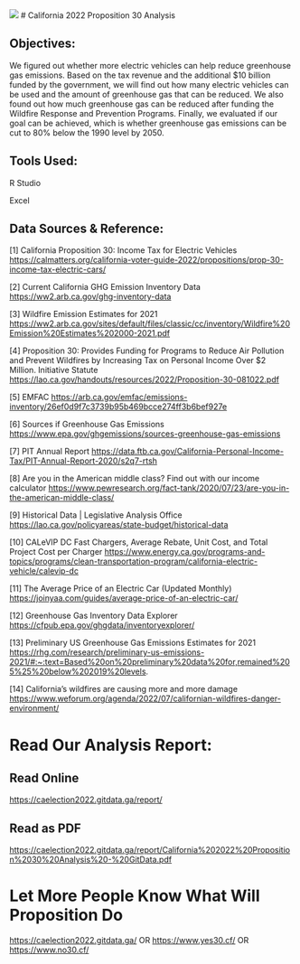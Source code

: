 <img src="https://caelection2022.gitdata.ga/background.gif">
# California 2022 Proposition 30 Analysis

## Objectives:

We figured out whether more electric vehicles can help reduce greenhouse gas emissions. Based on the tax revenue and the additional $10 billion funded by the government, we will find out how many electric vehicles can be used and the amount of greenhouse gas that can be reduced. We also found out how much greenhouse gas can be reduced after funding the Wildfire Response and Prevention Programs. Finally, we evaluated if our goal can be achieved, which is whether greenhouse gas emissions can be cut to 80% below the 1990 level by 2050.

## Tools Used:

R Studio

Excel

## Data Sources & Reference:

[1] California Proposition 30: Income Tax for Electric Vehicles https://calmatters.org/california-voter-guide-2022/propositions/prop-30-income-tax-electric-cars/

[2] Current California GHG Emission Inventory Data https://ww2.arb.ca.gov/ghg-inventory-data

[3] Wildfire Emission Estimates for 2021 https://ww2.arb.ca.gov/sites/default/files/classic/cc/inventory/Wildfire%20Emission%20Estimates%202000-2021.pdf

[4] Proposition 30: Provides Funding for Programs to Reduce Air Pollution and Prevent Wildfires by Increasing Tax on Personal Income Over $2 Million. Initiative Statute https://lao.ca.gov/handouts/resources/2022/Proposition-30-081022.pdf

[5] EMFAC https://arb.ca.gov/emfac/emissions-inventory/26ef0d9f7c3739b95b469bcce274ff3b6bef927e

[6] Sources if Greenhouse Gas Emissions https://www.epa.gov/ghgemissions/sources-greenhouse-gas-emissions

[7] PIT Annual Report https://data.ftb.ca.gov/California-Personal-Income-Tax/PIT-Annual-Report-2020/s2q7-rtsh

[8] Are you in the American middle class? Find out with our income calculator https://www.pewresearch.org/fact-tank/2020/07/23/are-you-in-the-american-middle-class/

[9] Historical Data | Legislative Analysis Office https://lao.ca.gov/policyareas/state-budget/historical-data

[10] CALeVIP DC Fast Chargers, Average Rebate, Unit Cost, and Total Project Cost per Charger https://www.energy.ca.gov/programs-and-topics/programs/clean-transportation-program/california-electric-vehicle/calevip-dc

[11] The Average Price of an Electric Car (Updated Monthly) https://joinyaa.com/guides/average-price-of-an-electric-car/

[12] Greenhouse Gas Inventory Data Explorer https://cfpub.epa.gov/ghgdata/inventoryexplorer/

[13] Preliminary US Greenhouse Gas Emissions Estimates for 2021 https://rhg.com/research/preliminary-us-emissions-2021/#:~:text=Based%20on%20preliminary%20data%20for,remained%205%25%20below%202019%20levels.

[14] California’s wildfires are causing more and more damage https://www.weforum.org/agenda/2022/07/californian-wildfires-danger-environment/

# Read Our Analysis Report:

## Read Online

https://caelection2022.gitdata.ga/report/

## Read as PDF

https://caelection2022.gitdata.ga/report/California%202022%20Proposition%2030%20Analysis%20-%20GitData.pdf

# Let More People Know What Will Proposition Do

https://caelection2022.gitdata.ga/   OR   https://www.yes30.cf/   OR   https://www.no30.cf/
